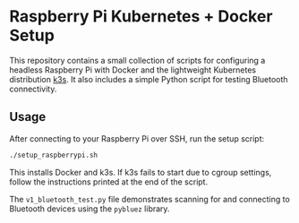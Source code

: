 # Raspberry Pi Kubernetes + Docker Setup

This repository contains a small collection of scripts for configuring a
headless Raspberry Pi with Docker and the lightweight Kubernetes
distribution [k3s](https://k3s.io). It also includes a simple Python
script for testing Bluetooth connectivity.

## Usage

After connecting to your Raspberry Pi over SSH, run the setup script:

```bash
./setup_raspberrypi.sh
```

This installs Docker and k3s. If k3s fails to start due to cgroup
settings, follow the instructions printed at the end of the script.

The `v1_bluetooth_test.py` file demonstrates scanning for and connecting
to Bluetooth devices using the `pybluez` library.
